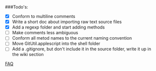 ###Todo's:
- [x] Conform to multiline comments
- [x] Write a short doc about importing raw text source files
- [x] Add a regexp folder and start adding methods
- [ ] Make comments less ambiguous
- [ ] Conform all metod names to the current naming convention
- [ ] Move GitUtil.applescript into the shell folder
- [ ] Add a .gitignore, but don't include it in the source folder, write it up in the wiki section

[FAQ](https://github.com/eonist/applescripts/wiki/FAQ)
